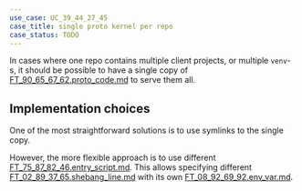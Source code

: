 ```yaml
---
use_case: UC_39_44_27_45
case_title: single proto kernel per repo
case_status: TODO
---
```


In cases where one repo contains multiple client projects, or multiple `venv`-s,
it should be possible to have a single copy of [FT_90_65_67_62.proto_code.md][FT_90_65_67_62.proto_code.md]
to serve them all.

## Implementation choices

One of the most straightforward solutions is to use symlinks to the single copy.

However, the more flexible approach is to use different [FT_75_87_82_46.entry_script.md][FT_75_87_82_46.entry_script.md].
This allows specifying different [FT_02_89_37_65.shebang_line.md][FT_02_89_37_65.shebang_line.md] with its own
[FT_08_92_69_92.env_var.md][FT_08_92_69_92.env_var.md].

[FT_90_65_67_62.proto_code.md]: ../feature_topic/FT_90_65_67_62.proto_code.md
[FT_75_87_82_46.entry_script.md]: ../feature_topic/FT_75_87_82_46.entry_script.md
[FT_02_89_37_65.shebang_line.md]: ../feature_topic/FT_02_89_37_65.shebang_line.md
[FT_08_92_69_92.env_var.md]: ../feature_topic/FT_08_92_69_92.env_var.md
